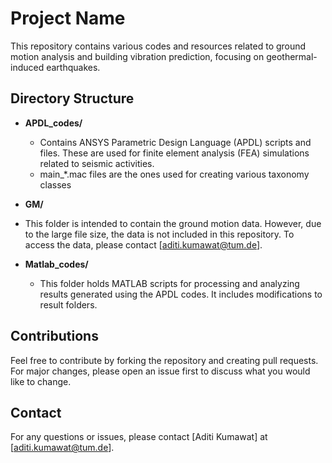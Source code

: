 # Project Name

This repository contains various codes and resources related to ground motion analysis and building vibration prediction, focusing on geothermal-induced earthquakes.

## Directory Structure

- **APDL_codes/**
  - Contains ANSYS Parametric Design Language (APDL) scripts and files. These are used for finite element analysis (FEA) simulations related to seismic activities.  
  - main_*.mac files are the ones used for creating various taxonomy classes

- **GM/**
- This folder is intended to contain the ground motion data. However, due to the large file size, the data is not included in this repository. To access the data, please contact [aditi.kumawat@tum.de].

- **Matlab_codes/**
  - This folder holds MATLAB scripts for processing and analyzing results generated using the APDL codes. It includes modifications to result folders.  

## Contributions

Feel free to contribute by forking the repository and creating pull requests. For major changes, please open an issue first to discuss what you would like to change.

## Contact

For any questions or issues, please contact [Aditi Kumawat] at [aditi.kumawat@tum.de].

